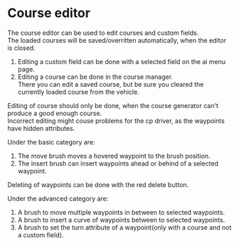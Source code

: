 # Course editor
  
The course editor can be used to edit courses and custom fields.  
The loaded courses will be saved/overritten automatically, when the editor is closed.  
  
1) Editing a custom field can be done with a selected field on the ai menu page.  
2) Editing a course can be done in the course manager.   
   There you can edit a saved course, but be sure you cleared the currently loaded course from the vehicle.  
  
Editing of course should only be done, when the course generator can't produce a good enough course.  
Incorrect editing might couse problems for the cp driver, as the waypoints have hidden attributes.  

  
Under the basic category are:  
1) The move brush moves a hovered waypoint to the brush position.  
2) The insert brush can insert waypoints ahead or behind of a selected waypoint.  
  
Deleting of waypoints can be done with the red delete button.  

  
Under the advanced category are:  
1) A brush to move multiple waypoints in between to selected waypoints.  
2) A brush to insert a curve of waypoints between to selected waypoints.  
3) A brush to set the turn attribute of a waypoint(only with a course and not a custom field).  
